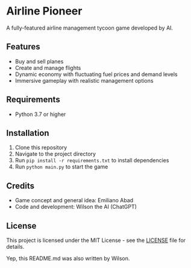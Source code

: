 # Airline Pioneer

A fully-featured airline management tycoon game developed by AI.

## Features
- Buy and sell planes
- Create and manage flights
- Dynamic economy with fluctuating fuel prices and demand levels
- Immersive gameplay with realistic management options

## Requirements
- Python 3.7 or higher

## Installation
1. Clone this repository
2. Navigate to the project directory
3. Run `pip install -r requirements.txt` to install dependencies
4. Run `python main.py` to start the game

## Credits
- Game concept and general idea: Emiliano Abad
- Code and development: Wilson the AI (ChatGPT)

## License
This project is licensed under the MIT License - see the [LICENSE](LICENSE) file for details.


Yep, this README.md was also written by Wilson. 
